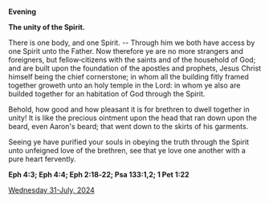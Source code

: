 **Evening**

**The unity of the Spirit.**
 
There is one body, and one Spirit. -- Through him we both have access by one Spirit unto the Father. Now therefore ye are no more strangers and foreigners, but fellow‑citizens with the saints and of the household of God; and are built upon the foundation of the apostles and prophets, Jesus Christ himself being the chief cornerstone; in whom all the building fitly framed together groweth unto an holy temple in the Lord: in whom ye also are builded together for an habitation of God through the Spirit.
 
Behold, how good and how pleasant it is for brethren to dwell together in unity! It is like the precious ointment upon the head that ran down upon the beard, even Aaron's beard; that went down to the skirts of his garments.
 
Seeing ye have purified your souls in obeying the truth through the Spirit unto unfeigned love of the brethren, see that ye love one another with a pure heart fervently.  

**Eph 4:3; Eph 4:4; Eph 2:18‑22; Psa 133:1,2; 1 Pet 1:22**

[Wednesday 31-July, 2024](https://t.me/daily_light)
